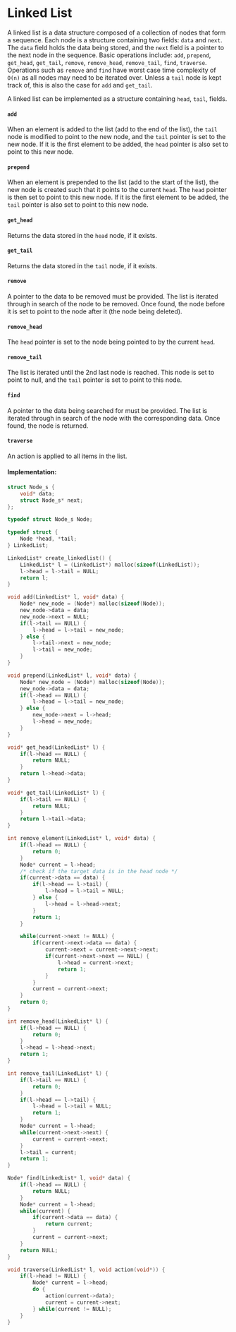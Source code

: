 # Linked List

A linked list is a data structure composed of a collection of nodes that form a sequence. Each node is a structure containing two fields: `data` and `next`. The `data` field holds the data being stored, and the `next` field is a pointer to the next node in the sequence. Basic operations include: `add`, `prepend`, `get_head`, `get_tail`, `remove`, `remove_head`, `remove_tail`, `find`, `traverse`. Operations such as `remove` and `find` have worst case time complexity of `O(n)` as all nodes may need to be iterated over. Unless a `tail` node is kept track of, this is also the case for `add` and `get_tail`.

A linked list can be implemented as a structure containing `head`, `tail`, fields.

#### `add`

When an element is added to the list (add to the end of the list), the `tail` node is modified to point to the new node, and the `tail` pointer is set to the new node. If it is the first element to be added, the `head` pointer is also set to point to this new node.

#### `prepend`

When an element is prepended to the list (add to the start of the list), the new node is created such that it points to the current `head`. The `head` pointer is then set to point to this new node. If it is the first element to be added, the `tail` pointer is also set to point to this new node.

#### `get_head`

Returns the data stored in the `head` node, if it exists.

#### `get_tail`

Returns the data stored in the `tail` node, if it exists.

#### `remove`

A pointer to the data to be removed must be provided. The list is iterated through in search of the node to be removed. Once found, the node before it is set to point to the node after it (the node being deleted).

#### `remove_head`

The `head` pointer is set to the node being pointed to by the current `head`.

#### `remove_tail`

The list is iterated until the 2nd last node is reached. This node is set to point to null, and the `tail` pointer is set to point to this node.

#### `find`

A pointer to the data being searched for must be provided. The list is iterated through in search of the node with the corresponding data. Once found, the node is returned.

#### `traverse`

An action is applied to all items in the list.

#### Implementation:

```C
struct Node_s {
    void* data;
    struct Node_s* next;
};

typedef struct Node_s Node;

typedef struct {
    Node *head, *tail;
} LinkedList;

LinkedList* create_linkedlist() {
    LinkedList* l = (LinkedList*) malloc(sizeof(LinkedList));
    l->head = l->tail = NULL;
    return l;
}

void add(LinkedList* l, void* data) {
    Node* new_node = (Node*) malloc(sizeof(Node));
    new_node->data = data;
    new_node->next = NULL;
    if(l->tail == NULL) {
        l->head = l->tail = new_node;
    } else {
        l->tail->next = new_node;
        l->tail = new_node;
    }
}

void prepend(LinkedList* l, void* data) {
    Node* new_node = (Node*) malloc(sizeof(Node));
    new_node->data = data;
    if(l->head == NULL) {
        l->head = l->tail = new_node;
    } else {
        new_node->next = l->head;
        l->head = new_node;
    }
}

void* get_head(LinkedList* l) {
    if(l->head == NULL) {
        return NULL;
    }
    return l->head->data;
}

void* get_tail(LinkedList* l) {
    if(l->tail == NULL) {
        return NULL;
    }
    return l->tail->data;
}

int remove_element(LinkedList* l, void* data) {
    if(l->head == NULL) {
        return 0;
    }
    Node* current = l->head;
    /* check if the target data is in the head node */
    if(current->data == data) {
        if(l->head == l->tail) {
            l->head = l->tail = NULL;
        } else {
            l->head = l->head->next;
        }
        return 1;
    }

    while(current->next != NULL) {
        if(current->next->data == data) {
            current->next = current->next->next;
            if(current->next->next == NULL) {
                l->head = current->next;
                return 1;
            }
        }
        current = current->next;
    }
    return 0;
}

int remove_head(LinkedList* l) {
    if(l->head == NULL) {
        return 0;
    }
    l->head = l->head->next;
    return 1;
}

int remove_tail(LinkedList* l) {
    if(l->tail == NULL) {
        return 0;
    }
    if(l->head == l->tail) {
        l->head = l->tail = NULL;
        return 1;
    }
    Node* current = l->head;
    while(current->next->next) {
        current = current->next;
    }
    l->tail = current;
    return 1;
}

Node* find(LinkedList* l, void* data) {
    if(l->head == NULL) {
        return NULL;
    }
    Node* current = l->head;
    while(current) {
        if(current->data == data) {
            return current;
        }
        current = current->next;
    }
    return NULL;
}

void traverse(LinkedList* l, void action(void*)) {
    if(l->head != NULL) {
        Node* current = l->head;
        do {
            action(current->data);
            current = current->next;
        } while(current != NULL);
    }
}
```

